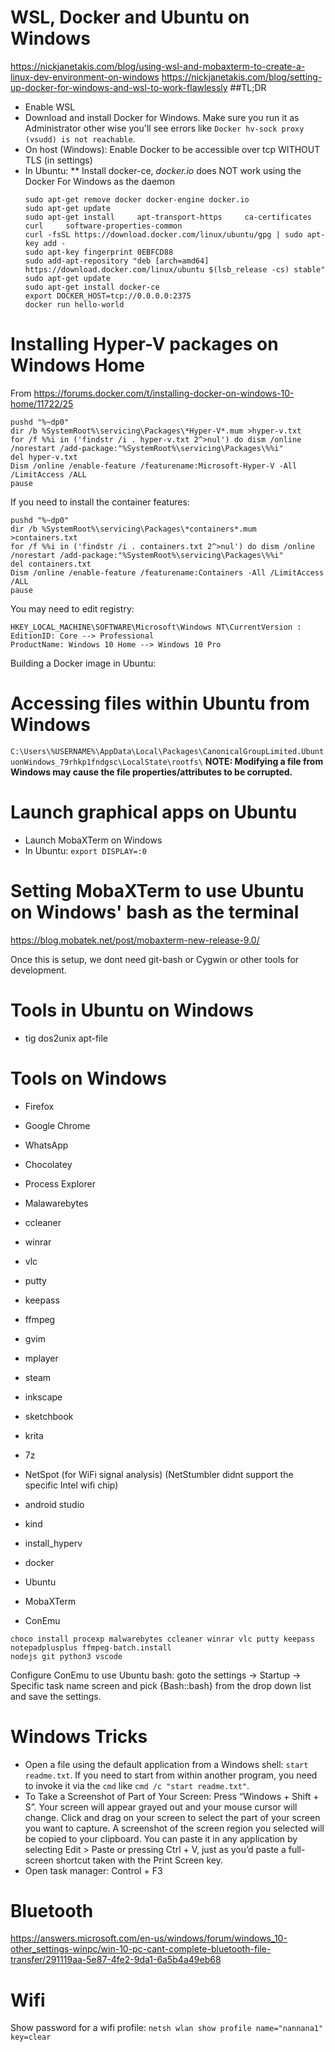 # WSL, Docker and Ubuntu on Windows
https://nickjanetakis.com/blog/using-wsl-and-mobaxterm-to-create-a-linux-dev-environment-on-windows
https://nickjanetakis.com/blog/setting-up-docker-for-windows-and-wsl-to-work-flawlessly
##TL;DR
* Enable WSL
* Download and install Docker for Windows. Make sure you run it as Administrator other wise you'll see errors like `Docker hv-sock proxy (vsudd) is not reachable`.
* On host (Windows): Enable Docker to be accessible over tcp WITHOUT TLS (in settings)
* In Ubuntu:
** Install docker-ce, *docker.io* does NOT work using the Docker For Windows as the daemon
   ```
   sudo apt-get remove docker docker-engine docker.io
   sudo apt-get update
   sudo apt-get install     apt-transport-https     ca-certificates     curl     software-properties-common
   curl -fsSL https://download.docker.com/linux/ubuntu/gpg | sudo apt-key add -
   sudo apt-key fingerprint 0EBFCD88
   sudo add-apt-repository "deb [arch=amd64] https://download.docker.com/linux/ubuntu $(lsb_release -cs) stable"
   sudo apt-get update
   sudo apt-get install docker-ce
   export DOCKER_HOST=tcp://0.0.0.0:2375
   docker run hello-world
   ```

# Installing Hyper-V packages on Windows Home
From https://forums.docker.com/t/installing-docker-on-windows-10-home/11722/25
```
pushd "%~dp0"
dir /b %SystemRoot%\servicing\Packages\*Hyper-V*.mum >hyper-v.txt
for /f %%i in ('findstr /i . hyper-v.txt 2^>nul') do dism /online /norestart /add-package:"%SystemRoot%\servicing\Packages\%%i"
del hyper-v.txt
Dism /online /enable-feature /featurename:Microsoft-Hyper-V -All /LimitAccess /ALL
pause
```

If you need to install the container features:
```
pushd "%~dp0"
dir /b %SystemRoot%\servicing\Packages\*containers*.mum >containers.txt
for /f %%i in ('findstr /i . containers.txt 2^>nul') do dism /online /norestart /add-package:"%SystemRoot%\servicing\Packages\%%i"
del containers.txt
Dism /online /enable-feature /featurename:Containers -All /LimitAccess /ALL
pause
```

You may need to edit registry:
```
HKEY_LOCAL_MACHINE\SOFTWARE\Microsoft\Windows NT\CurrentVersion :
EditionID: Core --> Professional
ProductName: Windows 10 Home --> Windows 10 Pro
```

Building a Docker image in Ubuntu:

# Accessing files within Ubuntu from Windows
```C:\Users\%USERNAME%\AppData\Local\Packages\CanonicalGroupLimited.UbuntuonWindows_79rhkp1fndgsc\LocalState\rootfs\```
**NOTE: Modifying a file from Windows may cause the file properties/attributes to be corrupted.**

# Launch graphical apps on Ubuntu
* Launch MobaXTerm on Windows
* In Ubuntu: `export DISPLAY=:0`

# Setting MobaXTerm to use Ubuntu on Windows' bash as the terminal
https://blog.mobatek.net/post/mobaxterm-new-release-9.0/

Once this is setup, we dont need git-bash or Cygwin or other tools for development.

# Tools in Ubuntu on Windows
* tig dos2unix apt-file

# Tools on Windows
* Firefox
* Google Chrome
* WhatsApp
* Chocolatey

* Process Explorer
* Malawarebytes
* ccleaner
* winrar
* vlc
* putty
* keepass
* ffmpeg

* gvim
* mplayer
* steam
* inkscape
* sketchbook
* krita
* 7z
* NetSpot (for WiFi signal analysis) (NetStumbler didnt support the specific Intel wifi chip)

* android studio

* kind
* install_hyperv
* docker
* Ubuntu
* MobaXTerm
* ConEmu

```
choco install procexp malwarebytes ccleaner winrar vlc putty keepass notepadplusplus ffmpeg-batch.install
nodejs git python3 vscode
```

   Configure ConEmu to use Ubuntu bash: goto the settings -> Startup -> Specific task name screen and pick {Bash::bash} from the drop down list and save the settings.
   
# Windows Tricks
* Open a file using the default application from a Windows shell: `start readme.txt`. If you need to start from within another program, you need to invoke it via the `cmd` like `cmd /c "start readme.txt"`.
* To Take a Screenshot of Part of Your Screen: Press “Windows + Shift + S”. Your screen will appear grayed out and your mouse cursor will change. Click and drag on your screen to select the part of your screen you want to capture. A screenshot of the screen region you selected will be copied to your clipboard. You can paste it in any application by selecting Edit > Paste or pressing Ctrl + V, just as you’d paste a full-screen shortcut taken with the Print Screen key.
* Open task manager: Control + F3

# Bluetooth
https://answers.microsoft.com/en-us/windows/forum/windows_10-other_settings-winpc/win-10-pc-cant-complete-bluetooth-file-transfer/291119aa-5e87-4fe2-9da1-6a5b4a49eb68

# Wifi
Show password for a wifi profile:
`netsh wlan show profile name="nannana1" key=clear`
